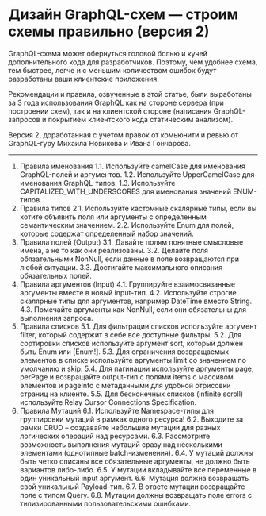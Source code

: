 # Дизайн GraphQL-схем — строим схемы правильно (версия 2)

GraphQL-схема может обернуться головой болью и кучей дополнительного кода для разработчиков. Поэтому, чем удобнее схема, тем быстрее, легче и с меньшим количеством ошибок будут разработаны ваши клиентские приложения.

Рекомендации и правила, озвученные в этой статье, были выработаны за 3 года использования GraphQL как на стороне сервера (при построении схем), так и на клиентской стороне (написания GraphQL-запросов и покрытием клиентского кода статическим анализом).

Версия 2, доработанная с учетом правок от комьюнити и ревью от GraphQL-гуру Михаила Новикова и Ивана Гончарова.

-------

1. Правила именования
1.1. Используйте camelCase для именования GraphQL-полей и аргументов.
1.2. Используйте UpperCamelCase для именования GraphQL-типов.
1.3. Используйте CAPITALIZED_WITH_UNDERSCORES для именования значений ENUM-типов.
2. Правила типов
2.1. Используйте кастомные скалярные типы, если вы хотите объявить поля или аргументы с определенным семантическим значением.
2.2. Используйте Enum для полей, которые содержат определенный набор значений.
3. Правила полей (Output)
3.1. Давайте полям понятные смысловые имена, а не то как они реализованы.
3.2. Делайте поля обязательными NonNull, если данные в поле возвращаются при любой ситуации.
3.3. Достигайте максимального описания обязательных полей.
4. Правила аргументов (Input)
4.1. Группируйте взаимосвязанные аргументы вместе в новый input-тип.
4.2. Используйте строгие скалярные типы для аргументов, например DateTime вместо String.
4.3. Помечайте аргументы как NonNull, если они обязательны для выполнения запроса.
5. Правила списков
5.1. Для фильтрации списков используйте аргумент filter, который содержит в себе все доступные фильтры.
5.2. Для сортировки списков используйте аргумент sort, который должен быть Enum или [Enum!].
5.3. Для ограничения возвращаемых элементов в списке используйте аргументы limit со значением по умолчанию и skip.
5.4. Для пагинации используйте аргументы page, perPage и возвращайте output-тип с полями items с массивом элементов и pageInfo с метаданными для удобной отрисовки страниц на клиенте.
5.5. Для бесконечных списков (infinite scroll) используйте Relay Cursor Connections Specification.
6. Правила Мутаций
6.1. Используйте Namespace-типы для группировки мутаций в рамках одного ресурса!
6.2. Выходите за рамки CRUD – cоздавайте небольшие мутации для разных логических операций над ресурсами.
6.3. Рассмотрите возможность выполнения мутаций сразу над несколькими элементами (однотипные batch-изменения).
6.4. У мутаций должны быть четко описаны все обязательные аргументы, не должно быть вариантов либо-либо.
6.5. У мутации вкладывайте все переменные в один уникальный input аргумент.
6.6. Мутация должна возвращать свой уникальный Payload-тип.
6.7. В ответе мутации возвращайте поле с типом Query.
6.8. Мутации должны возвращать поле errors с типизированными пользовательскими ошибками.
